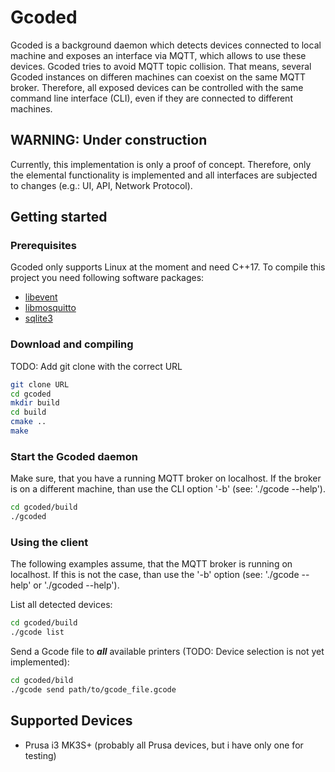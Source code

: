 # Gcoded

Gcoded is a background daemon which detects devices connected to local machine and exposes an interface via MQTT, which allows to use these devices.
Gcoded tries to avoid MQTT topic collision.
That means, several Gcoded instances on differen machines can coexist on the same MQTT broker.
Therefore, all exposed devices can be controlled with the same command line interface (CLI), even if they are connected to different machines.

## WARNING: Under construction

Currently, this implementation is only a proof of concept.
Therefore, only the elemental functionality is implemented and all interfaces are subjected to changes (e.g.: UI, API, Network Protocol).

## Getting started

### Prerequisites

Gcoded only supports Linux at the moment and need C++17.
To compile this project you need following software packages:
- [libevent](https://libevent.org/)
- [libmosquitto](https://mosquitto.org/)
- [sqlite3](https://sqlite.org/)

### Download and compiling

TODO: Add git clone with the correct URL

``` bash
git clone URL
cd gcoded
mkdir build
cd build
cmake ..
make
```

### Start the Gcoded daemon

Make sure, that you have a running MQTT broker on localhost.
If the broker is on a different machine, than use the CLI option '-b' (see: './gcode --help').

``` bash
cd gcoded/build
./gcoded
```

### Using the client

The following examples assume, that the MQTT broker is running on localhost.
If this is not the case, than use the '-b' option (see: './gcode --help' or './gcoded --help').

List all detected devices:

``` bash
cd gcoded/build
./gcode list
```

Send a Gcode file to **_all_** available printers (TODO: Device selection is not yet implemented):

``` bash
cd gcoded/bild
./gcode send path/to/gcode_file.gcode
```

## Supported Devices

- Prusa i3 MK3S+ (probably all Prusa devices, but i have only one for testing)
